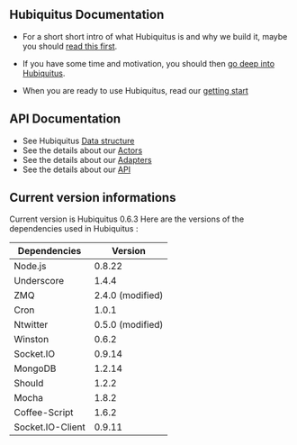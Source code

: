 ## Hubiquitus Documentation

* For a short short intro of what Hubiquitus is and why we build it, maybe you should [read this first](https://github.com/hubiquitus/hubiquitus/blob/master/docs/Introduction.md).

* If you have some time and motivation, you should then [go deep into Hubiquitus](https://github.com/hubiquitus/hubiquitus/blob/master/docs/Reference.md).

* When you are ready to use Hubiquitus, read our [getting start](https://github.com/hubiquitus/hubiquitus/blob/master/docs/GettingStart.md)


## API Documentation

* See Hubiquitus [Data structure](https://github.com/hubiquitus/hubiquitus/blob/master/docs/DataStructure.md)
* See the details about our [Actors](https://github.com/hubiquitus/hubiquitus/tree/master/docs/actors)
* See the details about our [Adapters](https://github.com/hubiquitus/hubiquitus/tree/master/docs/adapters)
* See the details about our [API](http://coffeedoc.info/github/hubiquitus/hubiquitus/master/)

## Current version informations

Current version is Hubiquitus 0.6.3
Here are the versions of the dependencies used in Hubiquitus :

   Dependencies   |  Version
------------------|-----------
      Node.js     |   0.8.22
    Underscore    |   1.4.4
       ZMQ        |  2.4.0 (modified)
       Cron       |  1.0.1
     Ntwitter     |  0.5.0 (modified)
     Winston      |  0.6.2
    Socket.IO     |  0.9.14
     MongoDB      |  1.2.14
      Should      |  1.2.2
      Mocha       |  1.8.2
  Coffee-Script   |  1.6.2
 Socket.IO-Client |  0.9.11
